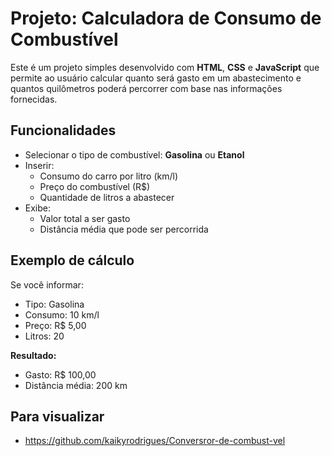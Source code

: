 # Projeto: Calculadora de Consumo de Combustível

Este é um projeto simples desenvolvido com **HTML**, **CSS** e **JavaScript** que permite ao usuário calcular quanto será gasto em um abastecimento e quantos quilômetros poderá percorrer com base nas informações fornecidas.

## Funcionalidades

- Selecionar o tipo de combustível: **Gasolina** ou **Etanol**
- Inserir:
  - Consumo do carro por litro (km/l)
  - Preço do combustível (R$)
  - Quantidade de litros a abastecer
- Exibe:
  - Valor total a ser gasto
  - Distância média que pode ser percorrida

## Exemplo de cálculo

Se você informar:
- Tipo: Gasolina  
- Consumo: 10 km/l  
- Preço: R$ 5,00  
- Litros: 20  

**Resultado:**  
- Gasto: R$ 100,00  
- Distância média: 200 km  

## Para visualizar 
- https://github.com/kaikyrodrigues/Conversror-de-combust-vel